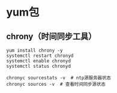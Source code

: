 # yum包

## chrony（时间同步工具）

```
yum install chrony -y
systemctl restart chronyd
systemctl enable chronyd
systemctl status chronyd

chronyc sourcestats -v  # ntp源服务器状态
chronyc sources -v  # 查看时间同步源状态

```

